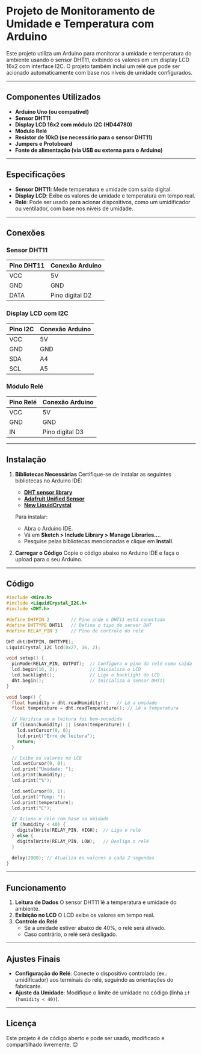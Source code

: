 # **Projeto de Monitoramento de Umidade e Temperatura com Arduino**

Este projeto utiliza um Arduino para monitorar a umidade e temperatura do ambiente usando o sensor DHT11, exibindo os valores em um display LCD 16x2 com interface I2C. O projeto também inclui um relé que pode ser acionado automaticamente com base nos níveis de umidade configurados.

---

## **Componentes Utilizados**
- **Arduino Uno (ou compatível)**
- **Sensor DHT11**
- **Display LCD 16x2 com módulo I2C (HD44780)**
- **Módulo Relé**
- **Resistor de 10kΩ (se necessário para o sensor DHT11)**
- **Jumpers e Protoboard**
- **Fonte de alimentação (via USB ou externa para o Arduino)**

---

## **Especificações**
- **Sensor DHT11**: Mede temperatura e umidade com saída digital.
- **Display LCD**: Exibe os valores de umidade e temperatura em tempo real.
- **Relé**: Pode ser usado para acionar dispositivos, como um umidificador ou ventilador, com base nos níveis de umidade.

---

## **Conexões**
### **Sensor DHT11**
| Pino DHT11 | Conexão Arduino |
|------------|-----------------|
| VCC        | 5V             |
| GND        | GND            |
| DATA       | Pino digital D2|

### **Display LCD com I2C**
| Pino I2C | Conexão Arduino |
|----------|-----------------|
| VCC      | 5V             |
| GND      | GND            |
| SDA      | A4             |
| SCL      | A5             |

### **Módulo Relé**
| Pino Relé | Conexão Arduino |
|-----------|-----------------|
| VCC       | 5V             |
| GND       | GND            |
| IN        | Pino digital D3|

---

## **Instalação**
1. **Bibliotecas Necessárias**
   Certifique-se de instalar as seguintes bibliotecas no Arduino IDE:
   - [**DHT sensor library**](https://github.com/adafruit/DHT-sensor-library)
   - [**Adafruit Unified Sensor**](https://github.com/adafruit/Adafruit_Sensor)
   - [**New LiquidCrystal**](https://bitbucket.org/fmalpartida/new-liquidcrystal/downloads/)

   Para instalar:
   - Abra o Arduino IDE.
   - Vá em **Sketch > Include Library > Manage Libraries...**.
   - Pesquise pelas bibliotecas mencionadas e clique em **Install**.

2. **Carregar o Código**
   Copie o código abaixo no Arduino IDE e faça o upload para o seu Arduino.

---

## **Código**
```cpp
#include <Wire.h>
#include <LiquidCrystal_I2C.h>
#include <DHT.h>

#define DHTPIN 2        // Pino onde o DHT11 está conectado
#define DHTTYPE DHT11   // Defina o tipo de sensor DHT
#define RELAY_PIN 3     // Pino de controle do relé

DHT dht(DHTPIN, DHTTYPE);
LiquidCrystal_I2C lcd(0x27, 16, 2);

void setup() {
  pinMode(RELAY_PIN, OUTPUT);  // Configura o pino do relé como saída
  lcd.begin(16, 2);            // Inicializa o LCD
  lcd.backlight();             // Liga o backlight do LCD
  dht.begin();                 // Inicializa o sensor DHT11
}

void loop() {
  float humidity = dht.readHumidity();   // Lê a umidade
  float temperature = dht.readTemperature(); // Lê a temperatura

  // Verifica se a leitura foi bem-sucedida
  if (isnan(humidity) || isnan(temperature)) {
    lcd.setCursor(0, 0);
    lcd.print("Erro de leitura");
    return;
  }

  // Exibe os valores no LCD
  lcd.setCursor(0, 0);
  lcd.print("Umidade: ");
  lcd.print(humidity);
  lcd.print("%");

  lcd.setCursor(0, 1);
  lcd.print("Temp: ");
  lcd.print(temperature);
  lcd.print("C");

  // Aciona o relé com base na umidade
  if (humidity < 40) {
    digitalWrite(RELAY_PIN, HIGH);  // Liga o relé
  } else {
    digitalWrite(RELAY_PIN, LOW);   // Desliga o relé
  }

  delay(2000); // Atualiza os valores a cada 2 segundos
}
```

---

## **Funcionamento**
1. **Leitura de Dados**
   O sensor DHT11 lê a temperatura e umidade do ambiente.
2. **Exibição no LCD**
   O LCD exibe os valores em tempo real.
3. **Controle do Relé**
   - Se a umidade estiver abaixo de 40%, o relé será ativado.
   - Caso contrário, o relé será desligado.

---

## **Ajustes Finais**
- **Configuração do Relé**: Conecte o dispositivo controlado (ex.: umidificador) aos terminais do relé, seguindo as orientações do fabricante.
- **Ajuste da Umidade**: Modifique o limite de umidade no código (linha `if (humidity < 40)`).

---

## **Licença**
Este projeto é de código aberto e pode ser usado, modificado e compartilhado livremente. 😊
